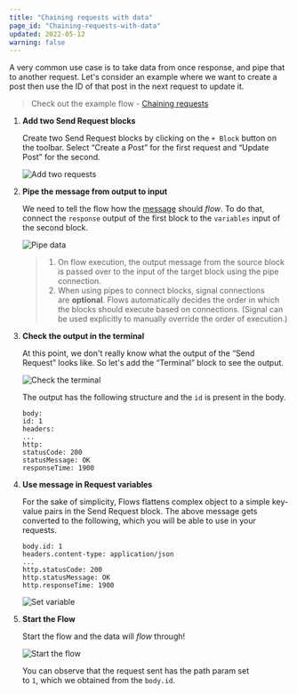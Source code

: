 ```yaml
---
title: "Chaining requests with data"
page_id: "Chaining-requests-with-data"
updated: 2022-05-12
warning: false
---
```


A very common use case is to take data from once response, and pipe that to another request. Let's consider an example where we want to create a post then use the ID of that post in the next request to update it.

> Check out the example flow - [Chaining requests](https://www.postman.com/postman/workspace/example-flows/flow/6267fbc38752c1035922de4a)

1. **Add two Send Request blocks**

   Create two Send Request blocks by clicking on the `+ Block` button on the toolbar. Select “Create a Post” for the first request and “Update Post” for the second.

   ![Add two requests](https://assets.postman.com/postman-labs-docs/chaining-requests/chaining-add-two-requests.gif)

2. **Pipe the message from output to input**

   We need to tell the flow how the [message](/postman-flows/core-concepts/messages/) should *flow*. To do that, connect the `response` output of the first block to the `variables` input of the second block.

   ![Pipe data](https://assets.postman.com/postman-labs-docs/chaining-requests/chaining-pipe-data.gif)

   > 1. On flow execution, the output message from the source block is passed over to the input of the target block using the pipe connection.
   > 2. When using pipes to connect blocks, signal connections are **optional**. Flows automatically decides the order in which the blocks should execute based on connections. (Signal can be used explicitly to manually override the order of execution.)

3. **Check the output in the terminal**

   At this point, we don't really know what the output of the “Send Request” looks like. So let's add the “Terminal” block to see the output.

   ![Check the terminal](https://assets.postman.com/postman-labs-docs/chaining-requests/chaining-check-in-terminal.gif)

   The output has the following structure and the `id` is present in the body.

   ```
   body:
   id: 1
   headers:
   ...
   http:
   statusCode: 200
   statusMessage: OK
   responseTime: 1900

   ```

4. **Use message in Request variables**

   For the sake of simplicity, Flows flattens complex object to a simple key-value pairs in the Send Request block. The above message gets converted to the following, which you will be able to use in your requests.

   ```
   body.id: 1
   headers.content-type: application/json
   ...
   http.statusCode: 200
   http.statusMessage: OK
   http.responseTime: 1900

   ```

   ![Set variable](https://assets.postman.com/postman-labs-docs/chaining-requests/chaining-set-variable.gif)

5. **Start the Flow**

   Start the flow and the data will *flow* through!

   ![Start the flow](https://assets.postman.com/postman-labs-docs/chaining-requests/chaining-start-flow.gif)

   You can observe that the request sent has the path param set to `1`, which we obtained from the `body.id`.

<!-- ---

## **[#](https://www.postmanlabs.com/postman-flows/tutorials/chaining-requests/#conditional)Conditional**

There might be situations where we want to conditionally send the second request.

**[#](https://www.postmanlabs.com/postman-flows/tutorials/chaining-requests/#1-add-an-example-to-the-first-request-important)1. Add an `Example` to the first request. (Important)**

**[#](https://www.postmanlabs.com/postman-flows/tutorials/chaining-requests/#2-add-a-condition-block-in-between-the-first-and-second-request)2. Add a `Condition` block in-between the first and second request.**

**[#](https://www.postmanlabs.com/postman-flows/tutorials/chaining-requests/#3-add-a-truthy-expression-to-conditionally-pipe-the-data-from-first-request-to-second)3. Add a `truthy` expression to conditionally pipe the data from first request to second**

**[#](https://www.postmanlabs.com/postman-flows/tutorials/chaining-requests/#4-start-the-flow)4. Start the Flow** -->
